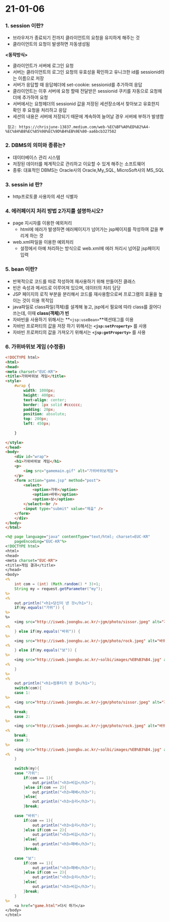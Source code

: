 # 21-01-06

### 1. session 이란?

- 브라우저가 종료되기 전까지 클라이언트의 요청을 유지하게 해주는 것
- 클라이언트의 요청이 발생하면 자동생성됨

**<동작방식>**

- 클라이언트가 서버에 로그인 요청
- 서버는 클라이언트의 로그인 요청의 유효성을 확인하고 유니크한 id를 sessionid라는 이름으로 저장
- 서버가 응답할 때 응답헤더에 set-cookie: sessionid를 추가하여 응답
- 클라이언트는 이후 서버에 요청 할때 전달받은 sessionid 쿠키를 자동으로 요청헤더에 추가하여 요청
- 서버에서는 요청헤더의 sessionid 값을 저장된 세션장소에서 찾아보고 유효한지 확인 후 요청을 처리하고 응답
- 세션의 내용은 서버에 저장되기 때문에 계속하여 늘어날 경우 서버에 부하가 발생함

``` 참고: https://chrisjune-13837.medium.com/web-%EC%BF%A0%ED%82%A4-%EC%84%B8%EC%85%98%EC%9D%B4%EB%9E%80-aa6bcb327582```

### 2. DBMS의 의미와 종류는?

- 데이터베이스 관리 시스템
- 저장된 데이터를 체계적으로 관리하고 이요할 수 있게 해주는 소프트웨어 
- 종류: 대표적인 DBMS는 Oracle사의 Oracle,My_SQL, MicroSoft사의 MS_SQL

### 3. sessin id 란?

- http프로토콜 사용자의 세션 식별자 

### 4. 에러페이지 처리 방법 2가지를 설명하시오?

- page 지시자를 이용한 예외처리
  - html에 에러가 발생하면 에러페이지가 넘어가는 jsp페이지를 작성하여 값을 뿌리게 하는 것
- web.xml파일을 이용한 예외처리
  - 설정에서 아예 처리하는 방식으로 web.xml에 에러 처리시 넘어갈 jsp페이지 입력

### 5. bean 이란?

- 반복적으로 코드를 따로 작성하여 재사용하기 위해 만들어진 클래스 
- 빈은 속성과 메서드로 이루어져 있으며, 데이터의 처리 담당
- JSP 페이지의 로직 부분을 분리해서 코드를 재사용함으로써 프로그램의 효율을 높이는 것이 이용 목적임
- java파일로 class파일(객체)를 설계해 놓고, jsp에서 필요에 따라 class를 끌어다 쓰는데, 이때 **class(객체)가 빈**
- 자바빈을 사용하기 위해서는 **```<jsp:useBean>```**액션태그를 이용
- 자바빈 프로퍼티의 값을 저장 하기 위해서는 **```<jsp:setProperty>```** 를 사용
- 자바빈 프로퍼티의 값을 가져오기 위해서는 **```<jsp:getProperty>```** 를 사용

### 6. 가위바위보 게임 (수정중)

```html
<!DOCTYPE html>
<html>
<head>
<meta charset="EUC-KR">
<title>가위바위보 게임</title>
<style>
	#wrap {
		width: 1000px;
		height: 400px;
		text-align: center;
		border: 1px solid #cccccc;
		padding: 20px;
		position: absolute;
		top: 200px;
		left: 450px;
		
	}
	
</style>
</head>
<body>
	<div id="wrap">
	<h1>가위바위보 게임</h1>
	<p>
		<img src="gamemain.gif" alt="가위바위보게임">
	</p>
	<form action="game.jsp" method="post">
		<select>
			<option>가위</option>
			<option>바위</option>
			<option>보</option>
		</select><br /> 
		<input type="submit" value="제출" />
	</form>
	</div>
</body>
</html>
```

```jsp
<%@ page language="java" contentType="text/html; charset=EUC-KR"
    pageEncoding="EUC-KR"%>
<!DOCTYPE html>
<html>
<head>
<meta charset="EUC-KR">
<title>게임 결과</title>
</head>
<body>
<%
	int com = (int) (Math.random() * 3)+1;
	String my = request.getParameter("my");
%>
<%
	out.println("<h1>당신이 낸 것</h1>");
	if(my.equals("가위")) {
%>		
%>		
	<img src="http://isweb.joongbu.ac.kr/~jgm/photo/sissor.jpeg" alt="가위"/>
<%
	} else if(my.equals("바위")) {
%>	
	<img src="http://isweb.joongbu.ac.kr/~jgm/photo/rock.jpeg" alt="바위"/>
<%
	} else if(my.equals("보")) {
%>	
	<img src="http://isweb.joongbu.ac.kr/~solbi/images/%EB%B3%B4.jpg" alt="보"/>
<%
	}
%>	
<%
	out.println("<h1>컴퓨터가 낸 것</h1>");
	switch(com){
	case 1:
%>		
	<img src="http://isweb.joongbu.ac.kr/~jgm/photo/sissor.jpeg" alt="가위"/>
<%
	break;
	case 2:
%>	
	<img src="http://isweb.joongbu.ac.kr/~jgm/photo/rock.jpeg" alt="바위"/>
<%
	break;
	case 3:
%>	
	<img src="http://isweb.joongbu.ac.kr/~solbi/images/%EB%B3%B4.jpg" alt="보"/>
<%
	}
	
	switch(my){
	case "가위":
		if(com == 1){
			out.println("<h3>비김</h3>");
		}else if(com == 2){
			out.println("<h3>패배</h3>");
		}else{
			out.println("<h3>승리</h3>");
		}break;	
		
	case "바위":
		if(com == 1){
			out.println("<h3>승리</h3>");
		}else if(com == 2){
			out.println("<h3>비김</h3>");
		}else{
			out.println("<h3>패배</h3>");
		}break;	
		
	case "보":
		if(com == 1){
			out.println("<h3>패배</h3>");
		}else if(com == 2){
			out.println("<h3>승리</h3>");
		}else{
			out.println("<h3>비김</h3>");
		}break;		
	}
%>
	<a href="game.html">다시 하기</a>
</body>
</html>
```

